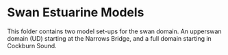 # Swan Estuarine Models
This folder contains two model set-ups for the swan domain. An upperswan domain (UD) starting at the Narrows Bridge, and a full domain starting in Cockburn Sound.